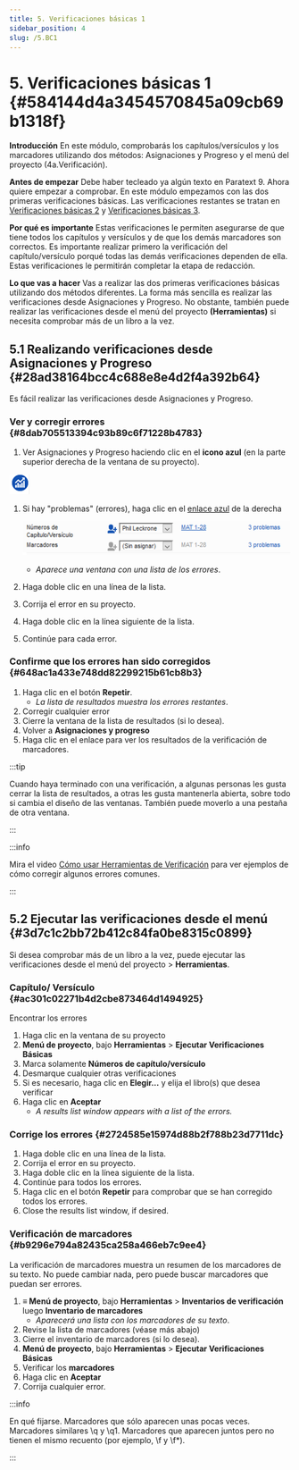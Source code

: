 ```yaml
---
title: 5. Verificaciones básicas 1
sidebar_position: 4
slug: /5.BC1
---
```


# 5. Verificaciones básicas 1 {#584144d4a3454570845a09cb69b1318f}

**Introducción**  En este módulo, comprobarás los capítulos/versículos y los marcadores utilizando dos métodos: Asignaciones y Progreso y el menú del proyecto (4a.Verificación).

**Antes de empezar**  Debe haber tecleado ya algún texto en Paratext 9. Ahora quiere empezar a comprobar. En este módulo empezamos con las dos primeras verificaciones básicas. Las verificaciones restantes se tratan en [Verificaciones básicas 2](/12.BC2) y [Verificaciones básicas 3](/19.BC3).

**Por qué es importante** Estas verificaciones le permiten asegurarse de que tiene todos los capítulos y versículos y de que los demás marcadores son correctos. Es importante realizar primero la verificación del capítulo/versículo porqué todas las demás verificaciones dependen de ella. Estas verificaciones le permitirán completar la etapa de redacción.

**Lo que vas a hacer** Vas a realizar las dos primeras verificaciones básicas utilizando dos métodos diferentes. La forma más sencilla es realizar las verificaciones desde Asignaciones y Progreso. No obstante, también puede realizar las verificaciones desde el menú del proyecto **(Herramientas)** si necesita comprobar más de un libro a la vez.

## 5.1 Realizando verificaciones desde Asignaciones y Progreso {#28ad38164bcc4c688e8e4d2f4a392b64}

Es fácil realizar las verificaciones desde Asignaciones y Progreso.

### **Ver y corregir errores** {#8dab705513394c93b89c6f71228b4783}

<div class='notion-row'>
<div class='notion-column' style={{width: 'calc((100% - (min(32px, 4vw) * 1)) * 0.5)'}}>

1. Ver Asignaciones y Progreso haciendo clic en el **icono azul** (en la parte superior derecha de la ventana de su proyecto).

</div><div className='notion-spacer'></div>

<div class='notion-column' style={{width: 'calc((100% - (min(32px, 4vw) * 1)) * 0.5)'}}>

![](./1327675855.png)

</div><div className='notion-spacer'></div>
</div>

1. Si hay "problemas" (errores), haga clic en el <u>enlace azul</u> de la derecha

    ![](./1439418375.png)

    - _Aparece una ventana con una lista de los errores_.
2. Haga doble clic en una línea de la lista.
3. Corrija el error en su proyecto.
4. Haga doble clic en la línea siguiente de la lista.
5. Continúe para cada error.

### **Confirme que los errores han sido corregidos** {#648ac1a433e748dd82299215b61cb8b3}

1. Haga clic en el botón **Repetir**.
    - _La lista de resultados muestra los errores restantes_.
2. Corregir cualquier error
3. Cierre la ventana de la lista de resultados (si lo desea).
4. Volver a **Asignaciones y progreso**
5. Haga clic en el enlace para ver los resultados de la verificación de marcadores.

:::tip

Cuando haya terminado con una verificación, a algunas personas les gusta cerrar la lista de resultados, a otras les gusta mantenerla abierta, sobre todo si cambia el diseño de las ventanas. También puede moverlo a una pestaña de otra ventana.

:::

:::info

Mira el video [Cómo usar Herramientas de Verificación](https://vimeo.com/127298551) para ver ejemplos de cómo corregir algunos errores comunes.

:::

## 5.2 Ejecutar las verificaciones desde el menú {#3d7c1c2bb72b412c84fa0be8315c0899}

Si desea comprobar más de un libro a la vez, puede ejecutar las verificaciones desde el menú del proyecto \> **Herramientas**.

### Capítulo/ Versículo {#ac301c02271b4d2cbe873464d1494925}

Encontrar los errores

1. Haga clic en la ventana de su proyecto
2. **Menú de proyecto**, bajo **Herramientas** &gt; **Ejecutar Verificaciones Básicas**
3. Marca solamente **Números de capítulo/versículo**
4. Desmarque cualquier otras verificaciones
5. Si es necesario, haga clic en **Elegir…** y elija el libro(s) que desea verificar
6. Haga clic en **Aceptar**
    - _A results list window appears with a list of the errors._

### Corrige los errores {#2724585e15974d88b2f788b23d7711dc}

1. Haga doble clic en una línea de la lista.
2. Corrija el error en su proyecto.
3. Haga doble clic en la línea siguiente de la lista.
4. Continúe para todos los errores.
5. Haga clic en el botón **Repetir** para comprobar que se han corregido todos los errores.
6. Close the results list window, if desired.

### Verificación de marcadores {#b9296e794a82435ca258a466eb7c9ee4}

La verificación de marcadores muestra un resumen de los marcadores de su texto. No puede cambiar nada, pero puede buscar marcadores que puedan ser errores.

1. **≡ Menú de proyecto**, bajo **Herramientas** &gt; **Inventarios de verificación** luego **Inventario de marcadores**
    - _Aparecerá una lista con los marcadores de su texto_.
2. Revise la lista de marcadores (véase más abajo)
3. Cierre el inventario de marcadores (si lo desea).
4. **Menú de proyecto**, bajo **Herramientas** &gt; **Ejecutar Verificaciones Básicas**
5. Verificar los **marcadores**
6. Haga clic en **Aceptar**
7. Corrija cualquier error.

:::info

En qué fijarse. Marcadores que sólo aparecen unas pocas veces. Marcadores similares \q y \q1. Marcadores que aparecen juntos pero no tienen el mismo recuento (por ejemplo, \f y \f\*).

:::



